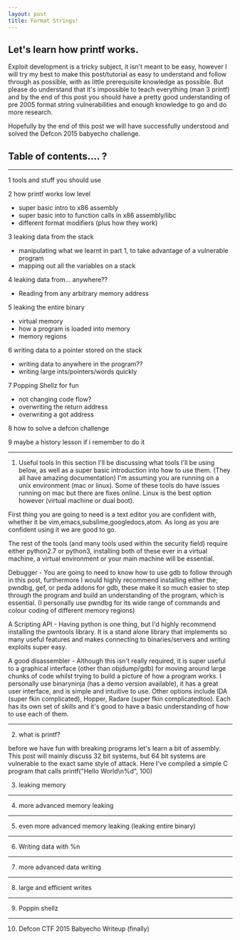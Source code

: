 ```yaml
---
layout: post
title: Format Strings!
---
```


Let's learn how printf works.
-------------------------------------------------------------

Exploit development is a tricky subject, it isn't meant to be easy, however I will try my best to make this post/tutorial as easy to understand and follow through as possible, with as little prerequisite knowledge as possible. But please do understand that it's impossible to teach everything (man 3 printf) and by the end of this post you should have a pretty good understanding of pre 2005 format string vulnerabilities and enough knowledge to go and do more research.

Hopefully by the end of this post we will have successfully understood and solved the Defcon 2015 babyecho challenge.

## Table of contents.... ?
________________________________________

1 tools and stuff you should use

2 how printf works low level

  * super basic intro to x86 assembly
  * super basic into to function calls in x86 assembly/libc
  * different format modifiers (plus how they work)

3 leaking data from the stack

  * manipulating what we learnt in part 1, to take advantage of a vulnerable program
  * mapping out all the variables on a stack

4 leaking data from... anywhere??
  
  * Reading from any arbitrary memory address

5 leaking the entire binary

  * virtual memory
  * how a program is loaded into memory
  * memory regions

6 writing data to a pointer stored on the stack
  * writing data to anywhere in the program??
  * writing large ints/pointers/words quickly

7 Popping Shellz for fun
  
  * not changing code flow?
  * overwriting the return address
  * overwriting a got address

8 how to solve a defcon challenge

9 maybe a history lesson if i remember to do it

____________________________________________________________________


1) Useful tools
In this section I'll be discussing what tools I'll be using below, as well as a super basic introduction into how to use them. (They all have amazing documentation)
I'm assuming you are running on a unix environment (mac or linux). Some of these tools do have issues running on mac but there are fixes online. Linux is the best option however (virtual machine or dual boot).

First thing you are going to need is a text editor you are confident with, whether it be vim,emacs,subslime,googledocs,atom. As long as you are confident using it we are good to go.

The rest of the tools (and many tools used within the security field) require either python2.7 or python3, installing both of these ever in a virtual machine, a virtual environment or your main machine will be essential.

Debugger - You are going to need to know how to use gdb to follow through in this post, furthermore I would highly recommend installing either the; pwndbg, gef, or peda addons for gdb, these make it so much easier to step through the program and build an understanding of the program, which is essential. (I personally use pwndbg for its wide range of commands and colour coding of different memory regions)

A Scripting API - Having python is one thing, but I'd highly recommend installing the pwntools  library. It is a stand alone library that implements so many useful features and makes connecting to binaries/servers and writing exploits super easy.

A good disassembler - Although this isn't really required, it is super useful to a graphical interface (other than objdump/gdb) for moving around large chunks of code whilst trying to build a picture of how a program works. I personally use binaryninja (has a demo version available), it has a great user interface, and is simple and intuitive to use. Other options include IDA (super fkin complicated), Hopper, Radare (super fkin complicatedtoo). Each has its own set of skills and it's good to have a basic understanding of how to use each of them.

____________________________________________________________________
2) what is printf?

before we have fun with breaking programs let's learn a bit of assembly. This post will mainly discuss 32 bit systems, but 64 bit systems are vulnerable to the exact same style of attack. Here I've compiled a simple C program that calls printf("Hello World\n%d", 100)

 




3) leaking memory

____________________________________________________________________
4) more advanced memory leaking

____________________________________________________________________
5) even more advanced memory leaking (leaking entire binary)

____________________________________________________________________
6) Writing data with %n

____________________________________________________________________
7) more advanced data writing

____________________________________________________________________
8) large and efficient writes

____________________________________________________________________
9) Poppin shellz

____________________________________________________________________
10) Defcon CTF 2015 Babyecho Writeup (finally)


